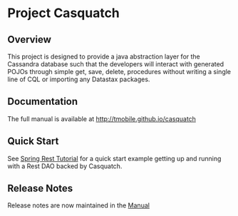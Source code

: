 # Project Casquatch

## Overview
This project is designed to provide a java abstraction layer for the Cassandra database such that the developers will interact with generated POJOs through simple get, save, delete, procedures without writing a single line of CQL or importing any Datastax packages.

## Documentation
The full manual is available at http://tmobile.github.io/casquatch

## Quick Start
See [Spring Rest Tutorial](https://tmobile.github.io/casquatch/examples/springrest) for a quick start example getting up and running with a Rest DAO backed by Casquatch.

## Release Notes
Release notes are now maintained in the [Manual](https://tmobile.github.io/casquatch/releasenotes/)
